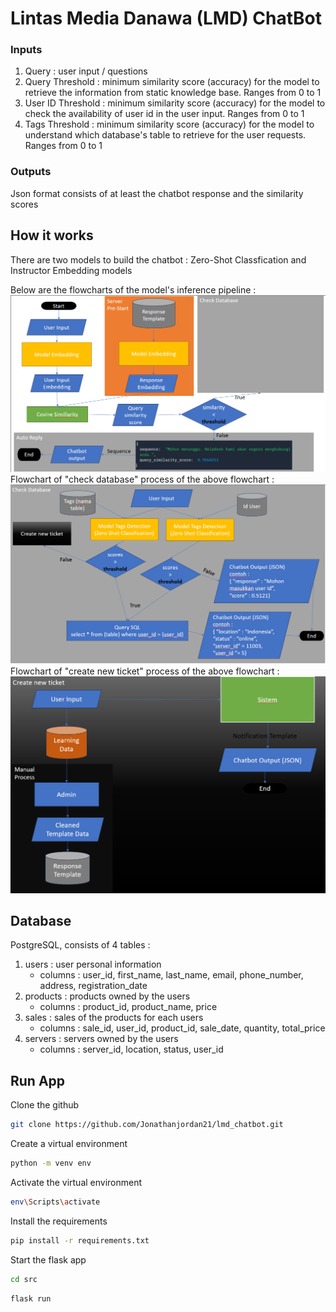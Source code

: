 # Lintas Media Danawa (LMD) ChatBot
### Inputs
1. Query : user input / questions
2. Query Threshold : minimum similarity score (accuracy) for the model to retrieve the information from static knowledge base. Ranges from 0 to 1
3. User ID Threshold : minimum similarity score (accuracy) for the model to check the availability of user id in the user input. Ranges from 0 to 1
4. Tags Threshold : minimum similarity score (accuracy) for the model to understand which database's table to retrieve for the user requests. Ranges from 0 to 1

### Outputs
Json format consists of at least the chatbot response and the similarity scores

## How it works
There are two models to build the chatbot : Zero-Shot Classfication and Instructor Embedding models<br>

Below are the flowcharts of the model's inference pipeline :
![alt text](media/flowchart1.png)
<br>
Flowchart of "check database" process of the above flowchart :
![alt text](media/check_database.png)
<br>
Flowchart of "create new ticket" process of the above flowchart : 
![alt_text](media/create_new_ticket.png)

## Database 
PostgreSQL, consists of 4 tables : 
1. users : user personal information 
   - columns : user_id, first_name, last_name, email, phone_number, address, registration_date
2. products : products owned by the users
   - columns : product_id, product_name, price
3. sales : sales of the products for each users
   - columns : sale_id, user_id, product_id, sale_date, quantity, total_price
4. servers : servers owned by the users
   - columns : server_id, location, status, user_id

## Run App
Clone the github
```bash
git clone https://github.com/Jonathanjordan21/lmd_chatbot.git
```

Create a virtual environment
```bash
python -m venv env
```

Activate the virtual environment
```bash
env\Scripts\activate
```

Install the requirements
```bash
pip install -r requirements.txt
```

Start the flask app
```bash
cd src
```
```bash
flask run
```

